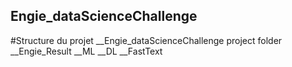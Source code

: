 ## Engie_dataScienceChallenge

#Structure du projet __Engie_dataScienceChallenge project folder 
                     __Engie_Result 
                        __ML
                        __DL
                    __FastText
                        
